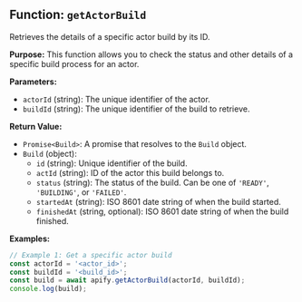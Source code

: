 ## Function: `getActorBuild`

Retrieves the details of a specific actor build by its ID.

**Purpose:**
This function allows you to check the status and other details of a specific build process for an actor.

**Parameters:**
- `actorId` (string): The unique identifier of the actor.
- `buildId` (string): The unique identifier of the build to retrieve.

**Return Value:**
- `Promise<Build>`: A promise that resolves to the `Build` object.
- `Build` (object):
  - `id` (string): Unique identifier of the build.
  - `actId` (string): ID of the actor this build belongs to.
  - `status` (string): The status of the build. Can be one of `'READY'`, `'BUILDING'`, or `'FAILED'`.
  - `startedAt` (string): ISO 8601 date string of when the build started.
  - `finishedAt` (string, optional): ISO 8601 date string of when the build finished.

**Examples:**

```typescript
// Example 1: Get a specific actor build
const actorId = '<actor_id>';
const buildId = '<build_id>';
const build = await apify.getActorBuild(actorId, buildId);
console.log(build);
```